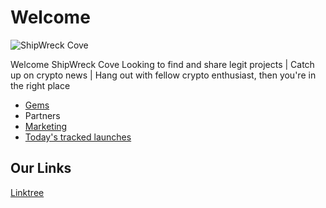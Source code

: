 # Welcome

![ShipWreck Cove](https://files.catbox.moe/24q2m5.jpg) 

Welcome ShipWreck Cove Looking to find and share legit projects | Catch up on crypto news | Hang out with fellow crypto enthusiast, then you're in the right place

- [Gems](gems/) 
- Partners
- [Marketing](marketing/)
- [Today's tracked launches](today/)

## Our Links
[Linktree](https://linktr.ee/shipwreckc0ve)

